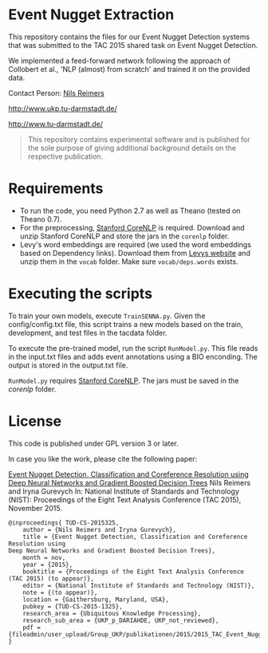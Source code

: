 # Event Nugget Extraction
This repository contains the files for our Event Nugget Detection systems that was submitted to the TAC 2015 shared task on Event Nugget Detection.

We implemented a feed-forward network following the approach of Collobert et al., 'NLP (almost) from scratch' and trained it on the provided data.

Contact Person: [Nils Reimers](https://www.ukp.tu-darmstadt.de/people/doctoral-researchers/nils-reimers/?no_cache=1) 

http://www.ukp.tu-darmstadt.de/

http://www.tu-darmstadt.de/

> This repository contains experimental software and is published for the sole purpose of giving additional background details on the respective publication. 

# Requirements 
* To run the code, you need Python 2.7 as well as Theano (tested on Theano 0.7).
* For the preprocessing, [Stanford CoreNLP](http://stanfordnlp.github.io/CoreNLP/index.html) is required. Download and unzip Stanford CoreNLP and store the jars in the `corenlp` folder.
* Levy's word embeddings are required (we used the word embeddings based on Dependency links). Download them from [Levys website](https://levyomer.wordpress.com/2014/04/25/dependency-based-word-embeddings/) and unzip them in the `vocab` folder. Make sure `vocab/deps.words` exists.

# Executing the scripts
To train your own models, execute `TrainSENNA.py`. Given the config/config.txt file, this script trains a new models based on the train, development, and test files in the tacdata folder.

To execute the pre-trained model, run the script `RunModel.py`. This file reads in the input.txt files and adds event annotations using a BIO enconding. The output is stored in the output.txt file.

`RunModel.py` requires [Stanford CoreNLP](http://stanfordnlp.github.io/CoreNLP/index.html). The jars must be saved in the _corenlp_ folder.

# License 
This code is published under GPL version 3 or later. 

In case you like the work, please cite the following paper:

[Event Nugget Detection, Classification and Coreference Resolution using Deep Neural Networks and Gradient Boosted Decision Trees](https://www.ukp.tu-darmstadt.de/publications/details/?no_cache=1&tx_bibtex_pi1[pub_id]=TUD-CS-2015-1325)
Nils Reimers and Iryna Gurevych In: National Institute of Standards and Technology (NIST): Proceedings of the Eight Text Analysis Conference (TAC 2015), November 2015. 

```
@inproceedings{	TUD-CS-2015325,
	author = {Nils Reimers and Iryna Gurevych},
	title = {Event Nugget Detection, Classification and Coreference Resolution using
Deep Neural Networks and Gradient Boosted Decision Trees},
	month = nov,
	year = {2015},
	booktitle = {Proceedings of the Eight Text Analysis Conference (TAC 2015) (to appear)},
	editor = {National Institute of Standards and Technology (NIST)},
	note = {(to appear)},
	location = {Gaithersburg, Maryland, USA},
	pubkey = {TUD-CS-2015-1325},
	research_area = {Ubiquitous Knowledge Processing},
	research_sub_area = {UKP_p_DARIAHDE, UKP_not_reviewed},
	pdf = {fileadmin/user_upload/Group_UKP/publikationen/2015/2015_TAC_Event_Nugget_Detection.pdf},
}
```

